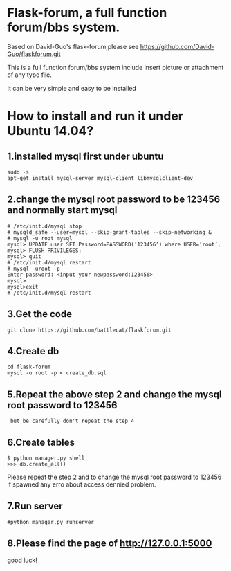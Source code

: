 # Flask-forum, a full function forum/bbs system.

Based on David-Guo's flask-forum,please see https://github.com/David-Guo/flaskforum.git

This is  a full function forum/bbs system include insert picture or attachment of any type file.

It can be very simple and easy to be installed

# How to install and run it under Ubuntu 14.04?

## 1.installed mysql first under ubuntu

    sudo -s
    apt-get install mysql-server mysql-client libmysqlclient-dev
    
## 2.change the mysql root password to be 123456 and normally start mysql

    # /etc/init.d/mysql stop 
    # mysqld_safe --user=mysql --skip-grant-tables --skip-networking & 
    # mysql -u root mysql 
    mysql> UPDATE user SET Password=PASSWORD(’123456’) where USER=’root’; 
    mysql> FLUSH PRIVILEGES; 
    mysql> quit 
    # /etc/init.d/mysql restart 
    # mysql -uroot -p 
    Enter password: <input your newpassword:123456> 
    mysql> 
    mysql>exit
    # /etc/init.d/mysql restart 
    
## 3.Get the code

    git clone https://github.com/battlecat/flaskforum.git

## 4.Create db

    cd flask-forum
    mysql -u root -p < create_db.sql
    
## 5.Repeat the above step 2 and change the mysql root password to 123456
     but be carefully don't repeat the step 4

## 6.Create tables
    
    $ python manager.py shell
    >>> db.create_all()
    
Please repeat the step 2 and to change the mysql root password to 123456 if spawned any erro about access dennied problem.
    
## 7.Run server

    #python manager.py runserver
    
## 8.Please find the page of http://127.0.0.1:5000

good luck!
    


    

